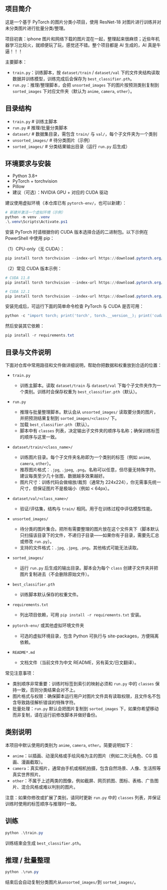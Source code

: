 ## 项目简介

这是一个基于 PyTorch 的图片分类小项目，使用 ResNet-18 对图片进行训练并对未分类图片进行批量分类/整理。

项目初衷：iphone 图片和网络下载的图片混在一起，整理起来很麻烦；近些年机器学习比较火，就顺便玩了玩，感觉还不错。整个项目都是 AI 生成的，AI 真是牛逼！！！

主要脚本：
- `train.py`：训练脚本，按 `dataset/train` / `dataset/val` 下的文件夹结构读取数据并训练模型，训练完成后会保存为 `best_classifier.pth`。
- `run.py`：推理/整理脚本，会把 `unsorted_images` 下的图片按预测类别复制到 `sorted_images` 下对应文件夹（默认为 `anime`, `camera`, `other`）。

## 目录结构

- `train.py`    # 训练主脚本
- `run.py`      # 推理/批量分类脚本
- `dataset/`    # 数据集目录，需包含 `train/` 与 `val/`，每个子文件夹为一个类别
- `unsorted_images/`  # 待分类图片（示例）
- `sorted_images/`    # 分类结果输出目录（运行 `run.py` 后生成）

## 环境要求与安装

- Python 3.8+
- PyTorch + torchvision
- Pillow
- 建议（可选）：NVIDIA GPU + 对应的 CUDA 驱动

建议使用虚拟环境（本仓库已有 `pytorch-env/`，也可以新建）：

```powershell
# 新建并激活一个虚拟环境（示例）
python -m venv .venv
.\.venv\Scripts\Activate.ps1
```

安装 PyTorch 时请根据你的 CUDA 版本选择合适的二进制包。以下示例在 PowerShell 中使用 pip：

（1）CPU-only（无 CUDA）：

```powershell
pip install torch torchvision --index-url https://download.pytorch.org/whl/cpu
```

（2）常见 CUDA 版本示例：

```powershell
# CUDA 11.8
pip install torch torchvision --index-url https://download.pytorch.org/whl/cu118

# CUDA 12.1
pip install torch torchvision --index-url https://download.pytorch.org/whl/cu121
```


安装完成后，可运行下面的简单命令检查 PyTorch 与 CUDA 是否可用：

```powershell
python -c "import torch; print('torch', torch.__version__); print('cuda available:', torch.cuda.is_available())"
```

然后安装其它依赖：

```powershell
pip install -r requirements.txt
```

## 目录与文件说明

下面对仓库中常用路径和文件做详细说明，帮助你把数据和权重放到合适的位置：

- `train.py`
	- 训练主脚本。读取 `dataset/train` 与 `dataset/val` 下每个子文件夹作为一个类别。训练时会保存权重为 `best_classifier.pth`（默认）。

- `run.py`
	- 推理与批量整理脚本。默认会从 `unsorted_images/` 读取要分类的图片，并把预测结果复制到 `sorted_images/<class>/` 下。
	- 加载 `best_classifier.pth`（默认）。
	- 脚本中有 `classes` 列表，决定输出子文件夹的顺序与名称；确保训练标签的顺序与这里一致。

- `dataset/train/<class_name>/`
	- 训练图片目录。每个子文件夹名称即为一个类别的标签（例如 `anime`, `camera`, `other`）。
	- 推荐图片格式：`.jpg`, `.jpeg`, `.png`。名称可以任意，但尽量无特殊字符。建议每类至少几十张图，数据越多效果越好。
	- 图片尺寸：训练代码会做缩放/裁剪（通常为 224x224），你无需事先统一尺寸，但保证图片不是极端小（例如 < 64px）。

- `dataset/val/<class_name>/`
	- 验证/评估集，结构与 `train/` 相同。用于在训练过程中评估模型性能。

- `unsorted_images/`
	- 待分类的图片集合。把所有需要整理的图片放在这个文件夹下（脚本默认只扫描该目录下的文件，不递归子目录——如果你有子目录，需要先汇总或修改 `run.py`）。
	- 支持的文件格式：`.jpg`, `.jpeg`, `.png`。其他格式可能无法读取。

- `sorted_images/`
	- 运行 `run.py` 后生成的输出目录。脚本会为每个 `class` 创建子文件夹并把图片复制进去（不会删除原始文件）。

- `best_classifier.pth`
	- 训练脚本默认保存的权重文件。

- `requirements.txt`
	- 列出项目依赖，可用 `pip install -r requirements.txt` 安装。

- `pytorch-env/` 或其他虚拟环境文件夹
	- 可选的虚拟环境目录，包含 Python 可执行与 site-packages，方便隔离依赖。

- `README*.md`
	- 文档文件（当前文件为中文 README，另有英文/日文翻译）。

常见注意事项：

- 类别顺序非常重要：训练时标签到索引的映射必须和 `run.py` 中的 `classes` 保持一致，否则分类结果会对不上。
- 图片格式与权限：确保脚本运行用户对图片文件具有读取权限，且文件名不包含导致路径解析错误的特殊字符。
- 批量处理：`run.py` 默认会把图片复制到 `sorted_images` 下，如果你希望移动而非复制，请在运行前修改脚本并做好备份。

## 类别说明

本项目中默认使用的类别为 `anime`, `camera`, `other`。简要说明如下：

- `anime`：以插画、动漫风格或手绘风格为主的图片（例如二次元角色、CG 插画、漫画截取）。
- `camera`：真实相片，通常由手机或相机拍摄，包含自然场景、人像、生活照等真实世界照片。
- `other`：不属于上述两类的图像，例如截屏、网页抓图、图标、表格、广告图片、混合风格或难以判别的图片。

注意：如果你修改或扩展了类别，请同时更新 `run.py` 中的 `classes` 列表，并保证训练时使用的标签顺序与推理时一致。

## 训练

```powershell
python .\train.py
```

训练结束会生成 `best_classifier.pth`。

## 推理 / 批量整理

```powershell
python .\run.py
```

结束后会自动复制分类图片从`unsorted_images/`到 `sorted_images/`。
